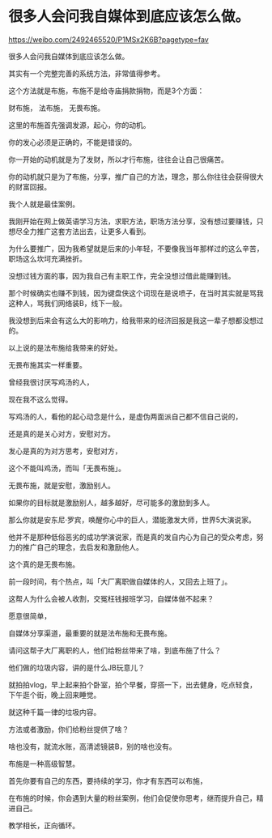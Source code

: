 # 很多人会问我自媒体到底应该怎么做。

https://weibo.com/2492465520/P1MSx2K6B?pagetype=fav

很多人会问我自媒体到底应该怎么做。

其实有一个完整完善的系统方法，非常值得参考。

这个方法就是布施，布施不是给寺庙捐款捐物，而是3个方面：

财布施，
法布施，
无畏布施。

这里的布施首先强调发源，起心，你的动机。

你的发心必须是正确的，不能是错误的。

你一开始的动机就是为了发财，所以才行布施，往往会让自己很痛苦。

你的动机就只是为了布施，分享，推广自己的方法，理念，那么你往往会获得很大的财富回报。

我个人就是最佳案例。

我刚开始在网上做英语学习方法，求职方法，职场方法分享，没有想过要赚钱，只想尽全力推广这套方法出去，让更多人看到。

为什么要推广，因为我希望就是后来的小年轻，不要像我当年那样过的这么辛苦，职场这么坎坷充满挫折。

没想过钱方面的事，因为我自己有主职工作，完全没想过借此能赚到钱。

那个时候确实也赚不到钱，因为键盘侠这个词现在是说喷子，在当时其实就是骂我这种人，骂我们网络装B，线下一般。

我没想到后来会有这么大的影响力，给我带来的经济回报是我这一辈子想都没想过的。

以上说的是法布施给我带来的好处。

无畏布施其实一样重要。

曾经我很讨厌写鸡汤的人，

现在我不这么觉得。

写鸡汤的人，看他的起心动念是什么，是虚伪两面派自己都不信自己说的，

还是真的是关心对方，安慰对方。

发心是真的为对方思考，安慰对方，

这个不能叫鸡汤，而叫「无畏布施」。

无畏布施，就是安慰，激励别人。

如果你的目标就是激励别人，越多越好，尽可能多的激励到多人。

那么你就是安东尼·罗宾，唤醒你心中的巨人，潜能激发大师，世界5大演说家。

他并不是那种低俗恶劣的成功学演说家，而是真的发自内心为自己的受众考虑，努力的推广自己的理念，去启发和激励他人。

这个真的是无畏布施。

前一段时间，有个热点，叫「大厂离职做自媒体的人，又回去上班了」。

这帮人为什么会被人收割，交冤枉钱报班学习，自媒体做不起来？

愿意很简单，

自媒体分享渠道，最重要的就是法布施和无畏布施。

请问这帮子大厂离职的人，他们给粉丝带来了啥，到底布施了什么？

他们做的垃圾内容，讲的是什么JB玩意儿？

就拍拍vlog，早上起来拍个卧室，拍个早餐，穿搭一下，出去健身，吃点轻食，下午逛个街，晚上回来睡觉。

就这种千篇一律的垃圾内容。

方法或者激励，你们给粉丝提供了啥？

啥也没有，就流水账，高清滤镜装B，别的啥也没有。

布施是一种高级智慧。

首先你要有自己的东西，要持续的学习，你才有东西可以布施，

在布施的时候，你会遇到大量的粉丝案例，他们会促使你思考，继而提升自己，精进自己。

教学相长，正向循环。
